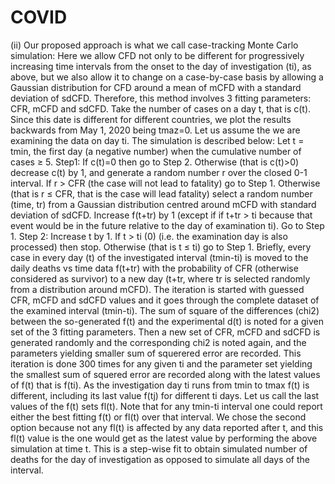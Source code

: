 # COVID

(ii) Our proposed approach is what we call case-tracking Monte Carlo simulation: Here we allow CFD not only to be different for progressively increasing time intervals from the onset to the day of investigation (ti), as above, but we also allow it to change on a case-by-case basis by allowing a Gaussian distribution for CFD around a mean of mCFD with a standard deviation of sdCFD. Therefore, this method involves 3 fitting parameters: CFR, mCFD and sdCFD. Take the number of cases on a day t, that is c(t). Since this date is different for different countries, we plot the results backwards from May 1, 2020 being tmaz=0. Let us assume the we are examining the data on day ti. The simulation is described below:
Let t = tmin, the first day (a negative number) when the cumulative number of cases ≥ 5.
Step1: If c(t)=0 then go to Step 2.
Otherwise (that is c(t)>0) decrease c(t) by 1, and generate a random number r over the closed 0-1 interval.
If r > CFR (the case will not lead to fatality) go to Step 1.
Otherwise (that is r ≤ CFR, that is the case will lead fatality) select a random number (time, tr) from a Gaussian distribution centred around mCFD with standard deviation of sdCFD. Increase f(t+tr) by 1 (except if if t+tr > ti because that event would be in the future relative to the day of examination ti). Go to Step 1.
Step 2: Increase t by 1. If t > ti (0) (i.e. the examination day is also processed) then stop.
Otherwise (that is t ≤ ti) go to Step 1.
Briefly, every case in every day (t) of the investigated interval (tmin-ti) is moved to the daily deaths vs time data f(t+tr) with the probability of CFR (otherwise considered as survivor) to a new day (t+tr, where tr is selected randomly from a distribution around mCFD). The iteration is started with guessed CFR, mCFD and sdCFD values and it goes through the complete dataset of the examined interval (tmin-ti). The sum of square of the differences (chi2) between the so-generated f(t) and the experimental d(t) is noted for a given set of the 3 fitting parameters. Then a new set of CFR, mCFD and sdCFD is generated randomly and the corresponding chi2 is noted again, and the parameters yielding smaller sum of squerered error are recorded. This iteration is done 300 times for any given ti and the parameter set yielding the smallest sum of squered error
are recorded along with the latest values of f(t) that is f(ti). As the investigation day ti runs from tmin to tmax f(t) is different, including its last value f(tj) for different ti days. Let us call the last values of the f(t) sets fl(t). Note that for any tmin-ti interval one could report either the best fitting f(t) or fl(t) over that interval. We chose the second option because not any fl(t) is affected by any data reported after t, and this fl(t) value is the one would get as the latest value by performing the above simulation at time t. This is a step-wise fit to obtain simulated number of deaths for the day of investigation as opposed to simulate all days of the interval.
